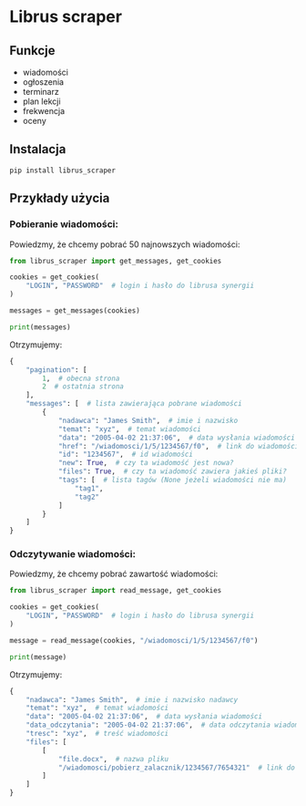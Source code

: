 # Librus scraper
## Funkcje
- wiadomości
- ogłoszenia
- terminarz
- plan lekcji
- frekwencja
- oceny

## Instalacja
```pip install librus_scraper```

## Przykłady użycia
### Pobieranie wiadomości:
Powiedzmy, że chcemy pobrać 50 najnowszych wiadomości:
```python
from librus_scraper import get_messages, get_cookies

cookies = get_cookies(
    "LOGIN", "PASSWORD"  # login i hasło do librusa synergii
)

messages = get_messages(cookies)

print(messages)
```
Otrzymujemy:
```python
{
    "pagination": [
        1,  # obecna strona
        2  # ostatnia strona
    ],
    "messages": [  # lista zawierająca pobrane wiadomości
        {
            "nadawca": "James Smith",  # imie i nazwisko
            "temat": "xyz",  # temat wiadomości
            "data": "2005-04-02 21:37:06",  # data wysłania wiadomości
            "href": "/wiadomosci/1/5/1234567/f0",  # link do wiadomości
            "id": "1234567",  # id wiadomości
            "new": True,  # czy ta wiadomość jest nowa?
            "files": True,  # czy ta wiadomość zawiera jakieś pliki?
            "tags": [  # lista tagów (None jeżeli wiadomości nie ma)
                "tag1",
                "tag2"
            ]
        }
    ]
}
```
### Odczytywanie wiadomości:
Powiedzmy, że chcemy pobrać zawartość wiadomości:
``` python
from librus_scraper import read_message, get_cookies

cookies = get_cookies(
    "LOGIN", "PASSWORD"  # login i hasło do librusa synergii
)

message = read_message(cookies, "/wiadomosci/1/5/1234567/f0")

print(message)
```
Otrzymujemy:
```python
{
    "nadawca": "James Smith",  # imie i nazwisko nadawcy
    "temat": "xyz",  # temat wiadomości
    "data": "2005-04-02 21:37:06",  # data wysłania wiadomości
    "data_odczytania": "2005-04-02 21:37:06",  # data odczytania wiadomości
    "tresc": "xyz",  # treść wiadomości
    "files": [
        [
            "file.docx",  # nazwa pliku
            "/wiadomosci/pobierz_zalacznik/1234567/7654321"  # link do pliku
        ]
    ]
}
```